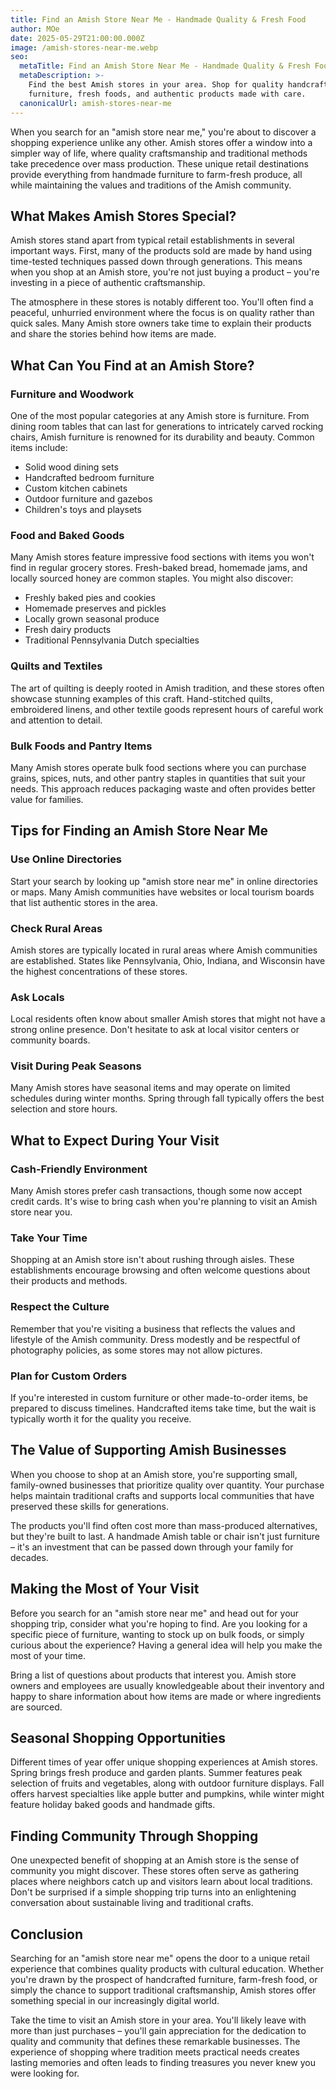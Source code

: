 ```yaml
---
title: Find an Amish Store Near Me - Handmade Quality & Fresh Food
author: MOe
date: 2025-05-29T21:00:00.000Z
image: /amish-stores-near-me.webp
seo:
  metaTitle: Find an Amish Store Near Me - Handmade Quality & Fresh Food
  metaDescription: >-
    Find the best Amish stores in your area. Shop for quality handcrafted
    furniture, fresh foods, and authentic products made with care.
  canonicalUrl: amish-stores-near-me
---
```


When you search for an "amish store near me," you're about to discover a shopping experience unlike any other. Amish stores offer a window into a simpler way of life, where quality craftsmanship and traditional methods take precedence over mass production. These unique retail destinations provide everything from handmade furniture to farm-fresh produce, all while maintaining the values and traditions of the Amish community.

## What Makes Amish Stores Special?

Amish stores stand apart from typical retail establishments in several important ways. First, many of the products sold are made by hand using time-tested techniques passed down through generations. This means when you shop at an Amish store, you're not just buying a product – you're investing in a piece of authentic craftsmanship.

The atmosphere in these stores is notably different too. You'll often find a peaceful, unhurried environment where the focus is on quality rather than quick sales. Many Amish store owners take time to explain their products and share the stories behind how items are made.

## What Can You Find at an Amish Store?

### Furniture and Woodwork

One of the most popular categories at any Amish store is furniture. From dining room tables that can last for generations to intricately carved rocking chairs, Amish furniture is renowned for its durability and beauty. Common items include:

* Solid wood dining sets
* Handcrafted bedroom furniture
* Custom kitchen cabinets
* Outdoor furniture and gazebos
* Children's toys and playsets

### Food and Baked Goods

Many Amish stores feature impressive food sections with items you won't find in regular grocery stores. Fresh-baked bread, homemade jams, and locally sourced honey are common staples. You might also discover:

* Freshly baked pies and cookies
* Homemade preserves and pickles
* Locally grown seasonal produce
* Fresh dairy products
* Traditional Pennsylvania Dutch specialties

### Quilts and Textiles

The art of quilting is deeply rooted in Amish tradition, and these stores often showcase stunning examples of this craft. Hand-stitched quilts, embroidered linens, and other textile goods represent hours of careful work and attention to detail.

### Bulk Foods and Pantry Items

Many Amish stores operate bulk food sections where you can purchase grains, spices, nuts, and other pantry staples in quantities that suit your needs. This approach reduces packaging waste and often provides better value for families.

## Tips for Finding an Amish Store Near Me

### Use Online Directories

Start your search by looking up "amish store near me" in online directories or maps. Many Amish communities have websites or local tourism boards that list authentic stores in the area.

### Check Rural Areas

Amish stores are typically located in rural areas where Amish communities are established. States like Pennsylvania, Ohio, Indiana, and Wisconsin have the highest concentrations of these stores.

### Ask Locals

Local residents often know about smaller Amish stores that might not have a strong online presence. Don't hesitate to ask at local visitor centers or community boards.

### Visit During Peak Seasons

Many Amish stores have seasonal items and may operate on limited schedules during winter months. Spring through fall typically offers the best selection and store hours.

## What to Expect During Your Visit

### Cash-Friendly Environment

Many Amish stores prefer cash transactions, though some now accept credit cards. It's wise to bring cash when you're planning to visit an Amish store near you.

### Take Your Time

Shopping at an Amish store isn't about rushing through aisles. These establishments encourage browsing and often welcome questions about their products and methods.

### Respect the Culture

Remember that you're visiting a business that reflects the values and lifestyle of the Amish community. Dress modestly and be respectful of photography policies, as some stores may not allow pictures.

### Plan for Custom Orders

If you're interested in custom furniture or other made-to-order items, be prepared to discuss timelines. Handcrafted items take time, but the wait is typically worth it for the quality you receive.

## The Value of Supporting Amish Businesses

When you choose to shop at an Amish store, you're supporting small, family-owned businesses that prioritize quality over quantity. Your purchase helps maintain traditional crafts and supports local communities that have preserved these skills for generations.

The products you'll find often cost more than mass-produced alternatives, but they're built to last. A handmade Amish table or chair isn't just furniture – it's an investment that can be passed down through your family for decades.

## Making the Most of Your Visit

Before you search for an "amish store near me" and head out for your shopping trip, consider what you're hoping to find. Are you looking for a specific piece of furniture, wanting to stock up on bulk foods, or simply curious about the experience? Having a general idea will help you make the most of your time.

Bring a list of questions about products that interest you. Amish store owners and employees are usually knowledgeable about their inventory and happy to share information about how items are made or where ingredients are sourced.

## Seasonal Shopping Opportunities

Different times of year offer unique shopping experiences at Amish stores. Spring brings fresh produce and garden plants. Summer features peak selection of fruits and vegetables, along with outdoor furniture displays. Fall offers harvest specialties like apple butter and pumpkins, while winter might feature holiday baked goods and handmade gifts.

## Finding Community Through Shopping

One unexpected benefit of shopping at an Amish store is the sense of community you might discover. These stores often serve as gathering places where neighbors catch up and visitors learn about local traditions. Don't be surprised if a simple shopping trip turns into an enlightening conversation about sustainable living and traditional crafts.

## Conclusion

Searching for an "amish store near me" opens the door to a unique retail experience that combines quality products with cultural education. Whether you're drawn by the prospect of handcrafted furniture, farm-fresh food, or simply the chance to support traditional craftsmanship, Amish stores offer something special in our increasingly digital world.

Take the time to visit an Amish store in your area. You'll likely leave with more than just purchases – you'll gain appreciation for the dedication to quality and community that defines these remarkable businesses. The experience of shopping where tradition meets practical needs creates lasting memories and often leads to finding treasures you never knew you were looking for.
